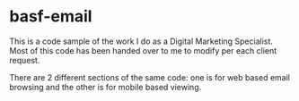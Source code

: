 # basf-email

This is a code sample of the work I do as a Digital Marketing Specialist. Most of this code has been handed over to me to modify per each client request.

There are 2 different sections of the same code: one is for web based email browsing and the other is for mobile based viewing.
